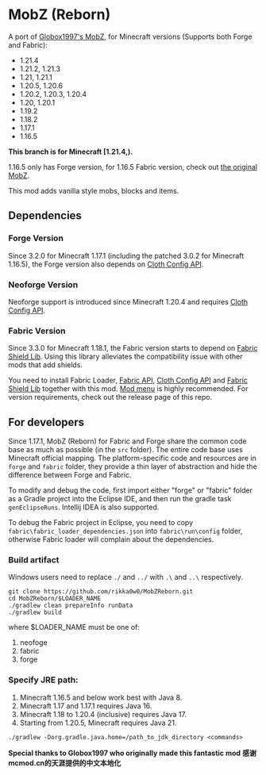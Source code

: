 # MobZ (Reborn)
A port of [Globox1997's MobZ](https://www.curseforge.com/minecraft/mc-mods/mobz), for Minecraft versions (Supports both Forge and Fabric):
* 1.21.4
* 1.21.2, 1.21.3
* 1.21, 1.21.1
* 1.20.5, 1.20.6
* 1.20.2, 1.20.3, 1.20.4
* 1.20, 1.20.1
* 1.19.2
* 1.18.2
* 1.17.1
* 1.16.5

__This branch is for Minecraft [1.21.4,).__

1.16.5 only has Forge version, for 1.16.5 Fabric version, check out [the original MobZ](https://github.com/Globox1997/MobZ).

This mod adds vanilla style mobs, blocks and items.

## Dependencies
### Forge Version
Since 3.2.0 for Minecraft 1.17.1 (including the patched 3.0.2 for Minecraft 1.16.5), the Forge version also depends on [Cloth Config API](https://www.curseforge.com/minecraft/mc-mods/cloth-config-forge).

### Neoforge Version
Neoforge support is introduced since Minecraft 1.20.4 and requires [Cloth Config API](https://www.curseforge.com/minecraft/mc-mods/cloth-config).

### Fabric Version
Since 3.3.0 for Minecraft 1.18.1, the Fabric version starts to depend on [Fabric Shield Lib](https://www.curseforge.com/minecraft/mc-mods/fabric-shield-lib). Using this library alleviates the compatibility issue with other mods that add shields.

You need to install Fabric Loader, [Fabric API](https://www.curseforge.com/minecraft/mc-mods/fabric-api),
[Cloth Config API](https://www.curseforge.com/minecraft/mc-mods/cloth-config) and
[Fabric Shield Lib](https://www.curseforge.com/minecraft/mc-mods/fabric-shield-lib) together with this mod.
[Mod menu](https://www.curseforge.com/minecraft/mc-mods/modmenu) is highly recommended.
For version requirements, check out the release page of this repo.

## For developers
Since 1.17.1, MobZ (Reborn) for Fabric and Forge share the common code base as much as possible (in the `src` folder). The entire code base uses Minecraft official mapping. The platform-specific code and resources are in `forge` and `fabric` folder, they provide a thin layer of abstraction and hide the difference between Forge and Fabric.

To modify and debug the code, first import either "forge" or "fabric" folder as a Gradle project into the Eclipse IDE, and then run the gradle task `genEclipseRuns`. Intellij IDEA is also supported.

To debug the Fabric project in Eclipse, you need to copy `fabric\fabric_loader_dependencies.json` into `fabric\run\config` folder, otherwise Fabric loader will complain about the dependencies.

### Build artifact
Windows users need to replace `./` and `../` with `.\` and `..\` respectively.
```
git clone https://github.com/rikka0w0/MobZReborn.git
cd MobZReborn/$LOADER_NAME
./gradlew clean prepareInfo runData
./gradlew build
```
where $LOADER_NAME must be one of:
1. neofoge
2. fabric
3. forge

### Specify JRE path:
1. Minecraft 1.16.5 and below work best with Java 8.
2. Minecraft 1.17 and 1.17.1 requires Java 16.
3. Minecraft 1.18 to 1.20.4 (inclusive) requires Java 17.
4. Starting from 1.20.5, Minecraft requires Java 21.
```
./gradlew -Dorg.gradle.java.home=/path_to_jdk_directory <commands>
```

__Special thanks to Globox1997 who originally made this fantastic mod__
__感谢mcmod.cn的天涯提供的中文本地化__
